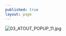 ```yaml
---
published: true
layout: page
---
```

![03_ATOUT_POPUP_11.jpg]({{site.baseurl}}/data/images/3/atouts/03_ATOUT_POPUP_11.jpg)
